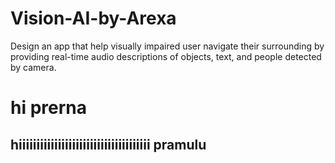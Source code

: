 # Vision-AI-by-Arexa
Design an app that help visually impaired user navigate their surrounding by providing real-time audio descriptions of objects, text, and people detected by camera. 
<h1>hi prerna</h1>
<h2>hiiiiiiiiiiiiiiiiiiiiiiiiiiiiiiiiiiiii pramulu</h2>

